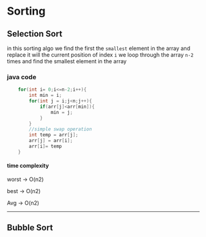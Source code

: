 # Sorting

## Selection Sort

in this sorting algo we find the first the `smallest` element in the array and replace it will the current position of index `i`
we loop through the array `n-2` times and find the smallest element in the array

### java code

```java
    for(int i= 0;i<=n-2;i++){
        int min = i;
        for(int j = i;j<n;j++){
            if(arr[j]<arr[min]){
                min = j;
            }
        }
        //simple swap operation
        int temp = arr[j];
        arr[j] = arr[i];
        arr[i]= temp
    }
```

#### time complexity

worst -> O(n2)

best -> O(n2)

Avg -> O(n2)

-----

## Bubble Sort
